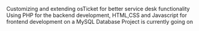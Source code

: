 Customizing and extending osTicket for better service desk functionality
Using PHP for the backend development, HTML,CSS and Javascript for frontend development on a MySQL Database
Project is currently going on
